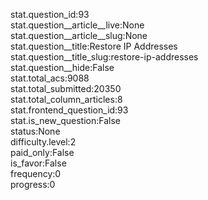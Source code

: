 stat.question_id:93  
stat.question__article__live:None  
stat.question__article__slug:None  
stat.question__title:Restore IP Addresses  
stat.question__title_slug:restore-ip-addresses  
stat.question__hide:False  
stat.total_acs:9088  
stat.total_submitted:20350  
stat.total_column_articles:8  
stat.frontend_question_id:93  
stat.is_new_question:False  
status:None  
difficulty.level:2  
paid_only:False  
is_favor:False  
frequency:0  
progress:0  

